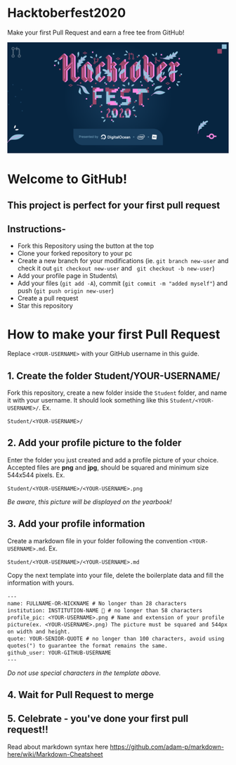 # Hacktoberfest2020

Make your first Pull Request and earn a free tee from GitHub!

![Hacktoberfest 2020](hacktoberfest2020.png)

# Welcome to GitHub!
## This project is perfect for your first pull request

## Instructions-

- Fork this Repository using the button at the top
- Clone your forked repository to your pc
- Create a new branch for your modifications (ie. ```git branch new-user``` and check it out ```git checkout new-user``` and ``` git checkout -b new-user```)
- Add your profile page in Students\
- Add your files (```git add -A```), commit (```git commit -m "added myself"```) and push (```git push origin new-user```)
- Create a pull request
- Star this repository



# How to make your first Pull Request 

Replace `<YOUR-USERNAME>` with your GitHub username in this guide.

## 1. Create the folder Student/YOUR-USERNAME/ 
Fork this repository, create a new folder inside the `Student` folder, and name it with your username. It should look something like this `Student/<YOUR-USERNAME>/`. Ex.


```
Student/<YOUR-USERNAME>/
```

## 2. Add your profile picture to the folder
Enter the folder you just created and add a profile picture of your choice. Accepted files are **png** and **jpg**, should be squared and minimum size 544x544 pixels. Ex.


```
Student/<YOUR-USERNAME>/<YOUR-USERNAME>.png
```

_Be aware, this picture will be displayed on the yearbook!_

## 3. Add your profile information
Create a markdown file in your folder following the convention `<YOUR-USERNAME>.md`. Ex.

```
Student/<YOUR-USERNAME>/<YOUR-USERNAME>.md
```
Copy the next template into your file, delete the boilerplate data and fill the information with yours.
```
---
name: FULLNAME-OR-NICKNAME # No longer than 28 characters
institution: INSTITUTION-NAME 🚩 # no longer than 58 characters
profile_pic: <YOUR-USERNAME>.png # Name and extension of your profile picture(ex. <YOUR-USERNAME>.png) The picture must be squared and 544px on width and height.
quote: YOUR-SENIOR-QUOTE # no longer than 100 characters, avoid using quotes(") to guarantee the format remains the same.
github_user: YOUR-GITHUB-USERNAME
---
```

_Do not use special characters in the template above._

## 4. Wait for Pull Request to merge

## 5. Celebrate - you've done your first pull request!!


Read about markdown syntax here
https://github.com/adam-p/markdown-here/wiki/Markdown-Cheatsheet

